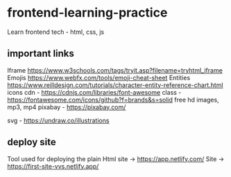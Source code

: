 # frontend-learning-practice

Learn frontend tech - html, css, js

## important links

Iframe <https://www.w3schools.com/tags/tryit.asp?filename=tryhtml_iframe>
Emojis <https://www.webfx.com/tools/emoji-cheat-sheet>
Entities <https://www.reilldesign.com/tutorials/character-entity-reference-chart.html>
icons
cdn - <https://cdnjs.com/libraries/font-awesome>
class - <https://fontawesome.com/icons/github?f=brands&s=solid>
free hd images, mp3, mp4
pixabay - <https://pixabay.com/>

svg - <https://undraw.co/illustrations>

## deploy site

Tool used for deploying the plain Html site -> <https://app.netlify.com/>
Site -> <https://first-site-vvs.netlify.app/>
